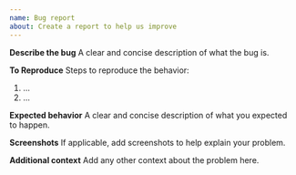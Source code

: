 ```yaml
---
name: Bug report
about: Create a report to help us improve
---
```


**Describe the bug** A clear and concise description of what the bug is.

**To Reproduce** Steps to reproduce the behavior:

1. ...
2. ...

**Expected behavior** A clear and concise description of what you expected to happen.

**Screenshots** If applicable, add screenshots to help explain your problem.

**Additional context** Add any other context about the problem here.
